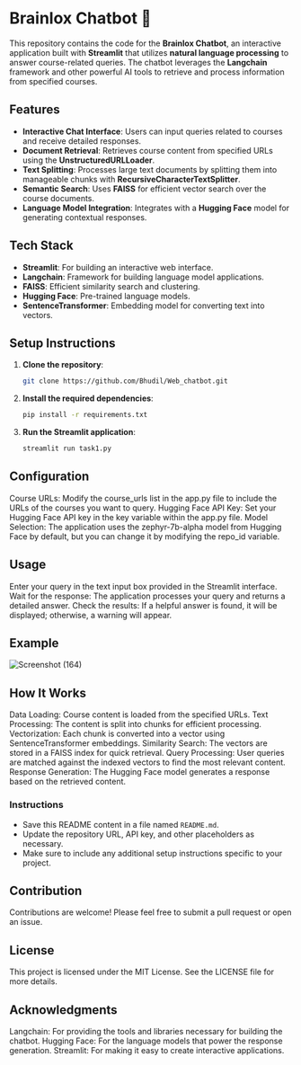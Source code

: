 # Brainlox Chatbot 🧠

This repository contains the code for the **Brainlox Chatbot**, an interactive application built with **Streamlit** that utilizes **natural language processing** to answer course-related queries. The chatbot leverages the **Langchain** framework and other powerful AI tools to retrieve and process information from specified courses.

## Features

- **Interactive Chat Interface**: Users can input queries related to courses and receive detailed responses.
- **Document Retrieval**: Retrieves course content from specified URLs using the **UnstructuredURLLoader**.
- **Text Splitting**: Processes large text documents by splitting them into manageable chunks with **RecursiveCharacterTextSplitter**.
- **Semantic Search**: Uses **FAISS** for efficient vector search over the course documents.
- **Language Model Integration**: Integrates with a **Hugging Face** model for generating contextual responses.

## Tech Stack

- **Streamlit**: For building an interactive web interface.
- **Langchain**: Framework for building language model applications.
- **FAISS**: Efficient similarity search and clustering.
- **Hugging Face**: Pre-trained language models.
- **SentenceTransformer**: Embedding model for converting text into vectors.

## Setup Instructions

1. **Clone the repository**:
   ```bash
   git clone https://github.com/Bhudil/Web_chatbot.git

2. **Install the required dependencies**:
   ```bash
   pip install -r requirements.txt

3. **Run the Streamlit application**:
   ```bash
   streamlit run task1.py

## Configuration

Course URLs: Modify the course_urls list in the app.py file to include the URLs of the courses you want to query.
Hugging Face API Key: Set your Hugging Face API key in the key variable within the app.py file.
Model Selection: The application uses the zephyr-7b-alpha model from Hugging Face by default, but you can change it by modifying the repo_id variable.

## Usage
Enter your query in the text input box provided in the Streamlit interface.
Wait for the response: The application processes your query and returns a detailed answer.
Check the results: If a helpful answer is found, it will be displayed; otherwise, a warning will appear.

## Example
![Screenshot (164)](https://github.com/Bhudil/Web_chatbot/assets/99169324/5f2b3485-5af3-4240-beac-025904fc9588)

## How It Works

Data Loading: Course content is loaded from the specified URLs.
Text Processing: The content is split into chunks for efficient processing.
Vectorization: Each chunk is converted into a vector using SentenceTransformer embeddings.
Similarity Search: The vectors are stored in a FAISS index for quick retrieval.
Query Processing: User queries are matched against the indexed vectors to find the most relevant content.
Response Generation: The Hugging Face model generates a response based on the retrieved content.


### Instructions

- Save this README content in a file named `README.md`.
- Update the repository URL, API key, and other placeholders as necessary.
- Make sure to include any additional setup instructions specific to your project.


## Contribution
Contributions are welcome! Please feel free to submit a pull request or open an issue.

## License
This project is licensed under the MIT License. See the LICENSE file for more details.

## Acknowledgments
Langchain: For providing the tools and libraries necessary for building the chatbot.
Hugging Face: For the language models that power the response generation.
Streamlit: For making it easy to create interactive applications.





